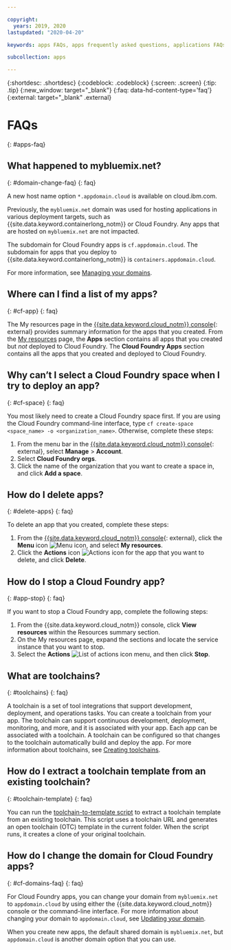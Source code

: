 ```yaml
---

copyright:
  years: 2019, 2020
lastupdated: "2020-04-20"

keywords: apps FAQs, apps frequently asked questions, applications FAQs, applications frequently asked questions

subcollection: apps

---
```


{:shortdesc: .shortdesc}
{:codeblock: .codeblock}
{:screen: .screen}
{:tip: .tip}
{:new_window: target="_blank"}
{:faq: data-hd-content-type='faq'}
{:external: target="_blank" .external}

# FAQs
{: #apps-faq}

## What happened to mybluemix.net?
{: #domain-change-faq}
{: faq}

A new host name option `*.appdomain.cloud` is available on cloud.ibm.com.

Previously, the `mybluemix.net` domain was used for hosting applications in various deployment targets, such as {{site.data.keyword.containerlong_notm}} or Cloud Foundry. Any apps that are hosted on `mybluemix.net` are not impacted.

The subdomain for Cloud Foundry apps is `cf.appdomain.cloud`. The subdomain for apps that you deploy to {{site.data.keyword.containerlong_notm}} is `containers.appdomain.cloud`.

For more information, see [Managing your domains](/docs/apps?topic=apps-update-domain).

## Where can I find a list of my apps?
{: #cf-app}
{: faq}

The My resources page  in the [{{site.data.keyword.cloud_notm}} console](https://{DomainName}){: external} provides summary information for the apps that you created. From the [My resources](https://cloud.ibm.com/resources) page, the **Apps** section contains all apps that you created but *not* deployed to Cloud Foundry. The **Cloud Foundry Apps** section contains all the apps that you created and deployed to Cloud Foundry.

## Why can’t I select a Cloud Foundry space when I try to deploy an app?
{: #cf-space}
{: faq}

You most likely need to create a Cloud Foundry space first. If you are using the Cloud Foundry command-line interface, type `cf create-space <space_name> -o <organization_name>`. Otherwise, complete these steps:

1. From the menu bar in the [{{site.data.keyword.cloud_notm}} console](https://{DomainName}){: external}, select **Manage** > **Account**.
2. Select **Cloud Foundry orgs**.
3. Click the name of the organization that you want to create a space in, and click **Add a space**.

## How do I delete apps?
{: #delete-apps}
{: faq}

To delete an app that you created, complete these steps:

1. From the [{{site.data.keyword.cloud_notm}} console](https://{DomainName}){: external}, click the **Menu** icon ![Menu icon](../icons/icon_hamburger.svg), and select **My resources**.
2. Click the **Actions** icon ![Actions icon](../icons/action-menu-icon.svg) for the app that you want to delete, and click **Delete**.

## How do I stop a Cloud Foundry app?
{: #app-stop}
{: faq}

If you want to stop a Cloud Foundry app, complete the following steps:

1. From the {{site.data.keyword.cloud_notm}} console, click **View resources** within the Resources summary section.
1. On the My resources page, expand the sections and locate the service instance that you want to stop.
1. Select the **Actions** ![List of actions icon](../icons/action-menu-icon.svg) menu, and then click **Stop**.

## What are toolchains?
{: #toolchains}
{: faq}

A toolchain is a set of tool integrations that support development, deployment, and operations tasks. You can create a toolchain from your app. The toolchain can support continuous development, deployment, monitoring, and more, and it is associated with your app. Each app can be associated with a toolchain. A toolchain can be configured so that changes to the toolchain automatically build and deploy the app. For more information about toolchains, see [Creating toolchains](/docs/ContinuousDelivery?topic=ContinuousDelivery-toolchains_getting_started).

## How do I extract a toolchain template from an existing toolchain?
{: #toolchain-template}
{: faq}

You can run the [toolchain-to-template script](https://github.com/open-toolchain/toolchain-to-template#setup) to extract a toolchain template from an existing toolchain. This script uses a toolchain URL and generates an open toolchain (OTC) template in the current folder. When the script runs, it creates a clone of your original toolchain.

## How do I change the domain for Cloud Foundry apps?
{: #cf-domains-faq}
{: faq}

For Cloud Foundry apps, you can change your domain from `mybluemix.net` to `appdomain.cloud` by using either the {{site.data.keyword.cloud_notm}} console or the command-line interface. For more information about changing your domain to `appdomain.cloud`, see [Updating your domain](/docs/cloud-foundry-public?topic=cloud-foundry-public-update-domain).

When you create new apps, the default shared domain is `mybluemix.net`, but `appdomain.cloud` is another domain option that you can use.
